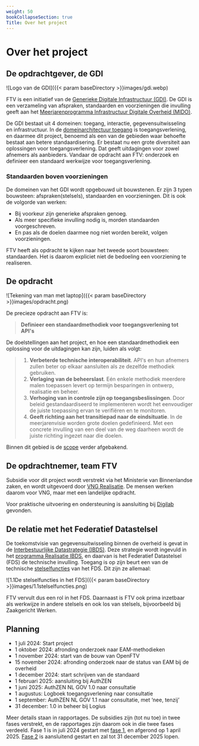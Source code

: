 ```yaml
---
weight: 50
bookCollapseSection: true
Title: Over het project
---
```


# Over het project

## De opdrachtgever, de GDI

![Logo van de GDI]({{< param baseDirectory >}}images/gdi.webp)

FTV is een initiatief van de [Generieke Digitale Infrastructuur (GDI)](https://www.digitaleoverheid.nl/mido/generieke-digitale-infrastructuur-gdi/). 
De GDI is een verzameling van afspraken, standaarden en voorzieningen die invulling geeft aan het [Meerjarenprogramma Infrastructuur Digitale Overheid (MIDO)](https://www.digitaleoverheid.nl/mido/).

De GDI bestaat uit 4 domeinen: toegang, interactie, gegevensuitwisseling en infrastructuur.
In de [domeinarchitectuur toegang](https://minbzk.github.io/gdi-toegang/content/views/Domeinarchitectuur%20toegang.html) is toegangsverlening, en daarmee dit project, benoemd als een van de gebieden waar behoefte bestaat aan betere standaardisering. Er bestaat nu een grote diversiteit aan oplossingen voor toegangsverlening. Dat geeft uitdagingen voor zowel afnemers als aanbieders. Vandaar de opdracht aan FTV: onderzoek en definieer een standaard werkwijze voor toegangsverlening.

### Standaarden boven voorzieningen

De domeinen van het GDI wordt opgebouwd uit bouwstenen. Er zijn 3 typen bouwsteen: afspraken(stelsels), standaarden en voorzieningen. Dit is ook de volgorde van werken:

- Bij voorkeur zijn generieke afspraken genoeg. 
- Als meer specifieke invulling nodig is, morden standaarden voorgeschreven. 
- En pas als de doelen daarmee nog niet worden bereikt, volgen voorzieningen.

FTV heeft als opdracht te kijken naar het tweede soort bouwsteen: standaarden. Het is daarom expliciet niet de bedoeling een voorziening te realiseren.

## De opdracht

![Tekening van man met laptop]({{< param baseDirectory >}}images/opdracht.png)

De precieze opdracht aan FTV is:

>  **Definieer een standaardmethodiek voor toegangsverlening tot API's**

De doelstellingen aan het project, en hoe een standaardmethodiek een oplossing voor de uitdagingen kan zijn, luiden als volgt:

> 1. **Verbeterde technische interoperabiliteit**. API's en hun afnemers zullen beter op elkaar aansluiten als ze dezelfde methodiek gebruiken.
> 2. **Verlaging van de beheerslast**. E&eacute;n enkele methodiek meerdere malen toepassen levert op termijn besparingen in ontwerp, realisatie en beheer.
> 3. **Verhoging van in controle zijn op toegangsbeslissingen**. Door beleid gestandaardiseerd te implementeren wordt het eenvoudiger de juiste toepassing
     ervan te verifiëren en te monitoren.
> 4. **Geeft richting aan het transitiepad naar de eindsituatie**. In de meerjarenvisie worden grote doelen gedefinieerd. Met een concrete invulling
     van een deel van de weg daarheen wordt de juiste richting ingezet naar die doelen.

Binnen dit gebied is de [scope](1.scope) verder afgebakend.

## De opdrachtnemer, team FTV

Subsidie voor dit project wordt verstrekt via het Ministerie van Binnenlandse zaken, en wordt uitgevoerd door [VNG Realisatie](https://vng.nl/artikelen/vng-realisatie). De mensen werken daarom voor VNG, maar met een 
landelijke opdracht. 

Voor praktische uitvoering en ondersteuning is aansluiting bij [Digilab](https://digilab.overheid.nl/) gevonden.

## De relatie met het Federatief Datastelsel

De toekomstvisie van gegevensuitwisseling binnen de overheid is gevat in de [Interbestuurlijke Datastrategie (IBDS)](https://www.digitaleoverheid.nl/interbestuurlijke-datastrategie/). Deze strategie wordt ingevuld in het [programma Realisatie IBDS](https://realisatieibds.nl/), en
daarvan is het Federatief Datastelsel (FDS) de technische invulling.
Toegang is op zijn beurt een van de technische [stelselfuncties](https://federatief.datastelsel.nl/kennisbank/stelselfuncties/) van het FDS. Dit zijn ze allemaal:

![1.1De stelselfuncties in het FDS]({{< param baseDirectory >}}images/1.1stelselfuncties.png)

FTV vervult dus een rol in het FDS. Daarnaast is FTV ook prima inzetbaar als werkwijze in andere stelsels en 
ook los van stelsels, bijvoorbeeld bij Zaakgericht Werken.

## Planning

* 1 juli 2024: Start project
* 1 oktober 2024: afronding onderzoek naar EAM-methodieken
* 1 november 2024: start van de bouw van OpenFTV
* 15 november 2024: afronding onderzoek naar de status van EAM bij de overheid
* 1 december 2024: start schrijven van de standaard
* 1 februari 2025: aansluiting bij AuthZEN
* 1 juni 2025:  AuthZEN NL GOV 1.0 naar consultatie
* 1 augustus: Logboek toegangsverlening naar consultatie
* 1 september: AuthZEN NL GOV 1.1 naar consultatie, met ‘nee, tenzij’
* 31 december: 1.0 in beheer bij Logius

Meer details staan in rapportages. De subsidies zijn (tot nu toe) in twee fases verstrekt, en de rapportages zijn daarom ook in die twee fases verdeeld. 
Fase 1 is in juli 2024 gestart met [fase 1](3.fase1), en afgerond op 1 april 2025.
[Fase 2](4.fase2) is aansluitend gestart en zal tot 31 december 2025 lopen.
